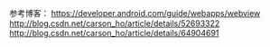 参考博客：
         https://developer.android.com/guide/webapps/webview
         http://blog.csdn.net/carson_ho/article/details/52693322
         http://blog.csdn.net/carson_ho/article/details/64904691